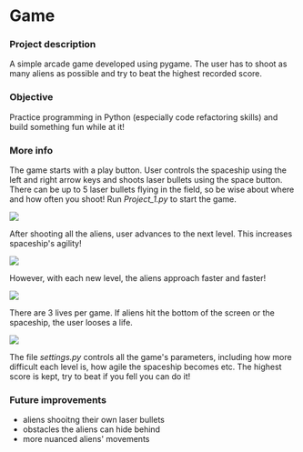 # Game

### Project description

A simple arcade game developed using pygame. The user has to shoot as many aliens as possible and try to beat the highest recorded score.


### Objective

Practice programming in Python (especially code refactoring skills) and build something fun while at it!


### More info

The game starts with a play button. User controls the spaceship using the left and right arrow keys and shoots laser bullets using the space button.
There can be up to 5 laser bullets flying in the field, so be wise about where and how often you shoot! 
Run *Project_1.py* to start the game.

![](gif_1.gif)

After shooting all the aliens, user advances to the next level. This increases spaceship's agility!

![](gif_2.gif)

However, with each new level, the aliens approach faster and faster!

![](gif_3.gif)

There are 3 lives per game. If aliens hit the bottom of the screen or the spaceship, the user looses a life.

![](gif_4.gif)


The file *settings.py* controls all the game's parameters, including how more difficult each level is, how agile the spaceship becomes etc.
The highest score is kept, try to beat if you fell you can do it!


### Future improvements

* aliens shooitng their own laser bullets
* obstacles the aliens can hide behind
* more nuanced aliens' movements
